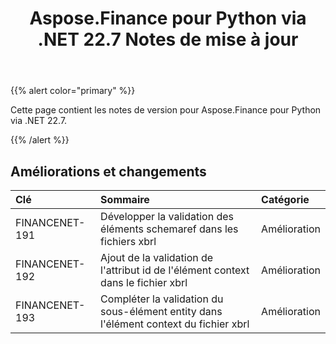 ﻿---
title: Aspose.Finance pour Python via .NET 22.7 Notes de mise à jour
type: docs
weight: 29
url: /fr/python-net/aspose-finance-for-python-via-net-22-7-release-notes/
---
{{% alert color="primary" %}}

Cette page contient les notes de version pour Aspose.Finance pour Python via .NET 22.7.

{{% /alert %}}

## **Améliorations et changements**

|**Clé**|**Sommaire**|**Catégorie**|
|:- |:- |:- |
|FINANCENET-191| Développer la validation des éléments schemaref dans les fichiers xbrl|Amélioration|
|FINANCENET-192| Ajout de la validation de l'attribut id de l'élément context dans le fichier xbrl|Amélioration|
|FINANCENET-193| Compléter la validation du sous-élément entity dans l'élément context du fichier xbrl|Amélioration|

